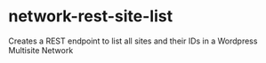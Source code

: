 # network-rest-site-list

Creates a REST endpoint to list all sites and their IDs in a Wordpress Multisite Network
